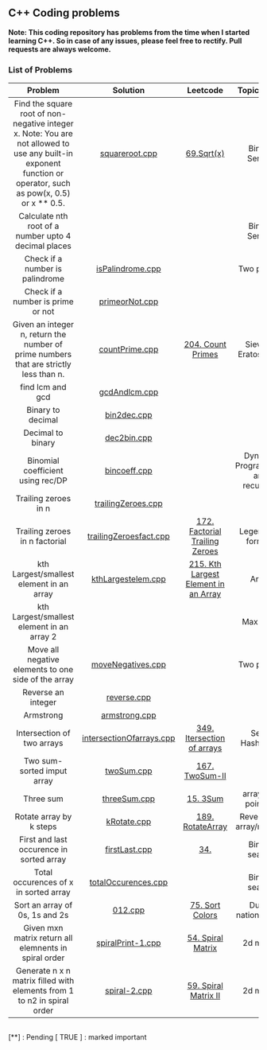 ## C++ Coding problems

**Note: This coding repository has problems from the time when I started learning C++. So in case of any issues, please feel free to rectify. Pull requests are always welcome.**

### List of Problems
| Problem | Solution | Leetcode | Topics/algo | Marked |
| :----------: | :----------: |  :----------: |  :----------: |  :----------: |
| Find the square root of non-negative integer x. Note: You are not allowed to use any built-in exponent function or operator, such as pow(x, 0.5) or x ** 0.5. | [squareroot.cpp](./squareroot.cpp) | [69.Sqrt(x)](https://leetcode.com/problems/sqrtx/description/) | Binary Serach | |
| Calculate nth root of a number upto 4 decimal places | | | Binary Serach | |
| Check if a number is palindrome| [isPalindrome.cpp](./isPalindrome.cpp) | | Two pointer | |
| Check if a number is prime or not| [primeorNot.cpp](./primeorNot.cpp) | | |
| Given an integer n, return the number of prime numbers that are strictly less than n. | [countPrime.cpp](./countPrime.cpp) | [204. Count Primes](https://leetcode.com/problems/count-primes/description/) | Sieve of Eratosthene | TRUE |
| find lcm and gcd | [gcdAndlcm.cpp](./gcdAndlcm.cpp) | | | |
| Binary to decimal | [bin2dec.cpp](./bin2dec.cpp) | | | |
| Decimal to binary| [dec2bin.cpp](./dec2bin.cpp) | | | |
| Binomial coefficient using rec/DP | [bincoeff.cpp](./bincoeff.cpp) | | Dynamic Programming and recursion | |
| Trailing zeroes in n  | [trailingZeroes.cpp](./trailingZeroes.cpp) | | | |
| Trailing zeroes in n factorial| [trailingZeroesfact.cpp](./trailingZeroesfact.cpp) | [172. Factorial Trailing Zeroes](https://leetcode.com/problems/factorial-trailing-zeroes/description/)| Legendre's formula | TRUE | 
| kth Largest/smallest element in an array| [kthLargestelem.cpp](./kthLargestelem.cpp) | [215. Kth Largest Element in an Array](https://leetcode.com/problems/kth-largest-element-in-an-array/description/)| Array | |
| kth Largest/smallest element in an array 2|  | | Max heap | |
| Move all negative elements to one side of the array| [moveNegatives.cpp](./moveNegatives.cpp)| | Two pointer | |
| Reverse an integer| [reverse.cpp](./reverse.cpp)| | | |
| Armstrong | [armstrong.cpp](./armstrong.cpp)| | | |
| Intersection of two arrays | [intersectionOfarrays.cpp](./intersectionOfarrays.cpp)|[349. Itersection of arrays ](https://leetcode.com/problems/intersection-of-two-arrays/description/) | Sets/ Hashmaps | |
| Two sum- sorted imput array   | [twoSum.cpp](./twoSum.cpp)| [167. TwoSum-II ](https://leetcode.com/problems/two-sum-ii-input-array-is-sorted/) | | |
| Three sum   | [threeSum.cpp](./threeSum.cpp)| [15. 3Sum ](https://leetcode.com/problems/3sum/) |array/two pointers | ** |
| Rotate array by k steps   | [kRotate.cpp](./kRotate.cpp)| [189. RotateArray ](https://leetcode.com/problems/rotate-array/description/) | Reverse an array/modulo | |
| First and last occurence in sorted array   | [firstLast.cpp](./firstLast.cpp)| [34.  ](https://leetcode.com/problems/find-first-and-last-position-of-element-in-sorted-array/description/) | Binary search | |
| Total occurences of x in sorted array   | [totalOccurences.cpp](./totalOccurences.cpp)| | Binary search | |
| Sort an array of 0s, 1s and 2s | [012.cpp](./012.cpp)| [75. Sort Colors  ](https://leetcode.com/problems/sort-colors/description/) | Dutch national Algo | |
| Given mxn matrix return all elemnents in spiral order | [spiralPrint-1.cpp](./spiralPrint-1.cpp)| [54. Spiral Matrix](https://leetcode.com/problems/spiral-matrix/) | 2d matrix | |
| Generate n x n matrix filled with elements from 1 to n2 in spiral order | [spiral-2.cpp](./spiral-2.cpp)| [59. Spiral Matrix II](https://leetcode.com/problems/spiral-matrix-ii/description/) | 2d matrix | |

##
[**] : Pending
[ TRUE ] : marked important

